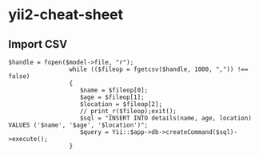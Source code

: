 # yii2-cheat-sheet

## Import CSV
    $handle = fopen($model->file, "r");
                     while (($fileop = fgetcsv($handle, 1000, ",")) !== false) 
                     {
                        $name = $fileop[0];
                        $age = $fileop[1];
                        $location = $fileop[2];
                        // print_r($fileop);exit();
                        $sql = "INSERT INTO details(name, age, location) VALUES ('$name', '$age', '$location')";
                        $query = Yii::$app->db->createCommand($sql)->execute();
                     }

